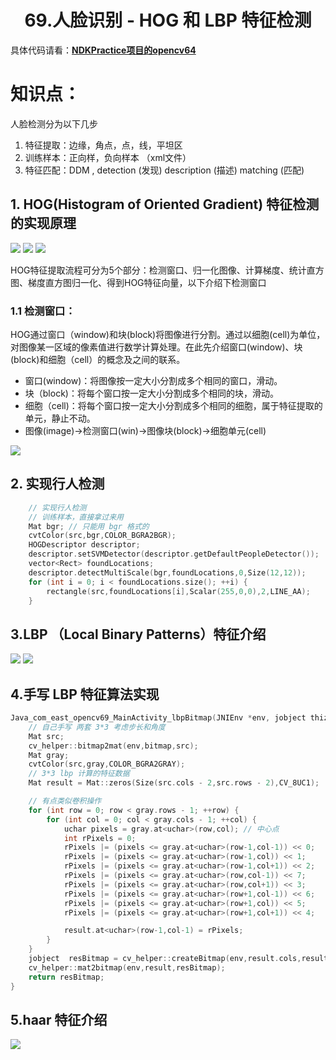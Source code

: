 # <center>69.人脸识别 - HOG 和 LBP 特征检测<center>

具体代码请看：**[NDKPractice项目的opencv64](https://github.com/EastUp/NDKPractice/tree/master/opencv64)**

# 知识点：

人脸检测分为以下几步

1. 特征提取：边缘，角点，点，线，平坦区
2. 训练样本：正向样，负向样本 （xml文件）
3. 特征匹配：DDM , detection (发现)  description (描述)  matching (匹配) 

## 1. HOG(Histogram of Oriented Gradient) 特征检测的实现原理

![](../pic/69.hog特征.png)
![](../pic/69.hog分网格的梯度方向直方图.png)
![](../pic/69.hog块描述子.png)

HOG特征提取流程可分为5个部分：检测窗口、归一化图像、计算梯度、统计直方图、梯度直方图归一化、得到HOG特征向量，以下介绍下检测窗口

### 1.1 检测窗口：
HOG通过窗口（window)和块(block)将图像进行分割。通过以细胞(cell)为单位，对图像某一区域的像素值进行数学计算处理。在此先介绍窗口(window)、块(block)和细胞（cell）的概念及之间的联系。

- 窗口(window)：将图像按一定大小分割成多个相同的窗口，滑动。
- 块（block)：将每个窗口按一定大小分割成多个相同的块，滑动。
- 细胞（cell)：将每个窗口按一定大小分割成多个相同的细胞，属于特征提取的单元，静止不动。
- 图像(image)->检测窗口(win)->图像块(block)->细胞单元(cell)

![](../pic/69.hog检测窗口.jpg)

## 2. 实现行人检测

```c++
    // 实现行人检测
    // 训练样本，直接拿过来用
    Mat bgr; // 只能用 bgr 格式的
    cvtColor(src,bgr,COLOR_BGRA2BGR);
    HOGDescriptor descriptor;
    descriptor.setSVMDetector(descriptor.getDefaultPeopleDetector());
    vector<Rect> foundLocations;
    descriptor.detectMultiScale(bgr,foundLocations,0,Size(12,12));
    for (int i = 0; i < foundLocations.size(); ++i) {
        rectangle(src,foundLocations[i],Scalar(255,0,0),2,LINE_AA);
    }
```

## 3.LBP （Local Binary Patterns）特征介绍

![](../pic/69.lbp.特征.png)
![](../pic/69.lbp表达.png)



## 4.手写 LBP 特征算法实现


```c++
Java_com_east_opencv69_MainActivity_lbpBitmap(JNIEnv *env, jobject thiz, jobject bitmap) {
    // 自己手写 两套 3*3 考虑步长和角度
    Mat src;
    cv_helper::bitmap2mat(env,bitmap,src);
    Mat gray;
    cvtColor(src,gray,COLOR_BGRA2GRAY);
    // 3*3 lbp 计算的特征数据
    Mat result = Mat::zeros(Size(src.cols - 2,src.rows - 2),CV_8UC1);

    // 有点类似卷积操作
    for (int row = 0; row < gray.rows - 1; ++row) {
        for (int col = 0; col < gray.cols - 1; ++col) {
            uchar pixels = gray.at<uchar>(row,col); // 中心点
            int rPixels = 0;
            rPixels |= (pixels <= gray.at<uchar>(row-1,col-1)) << 0;
            rPixels |= (pixels <= gray.at<uchar>(row-1,col)) << 1;
            rPixels |= (pixels <= gray.at<uchar>(row-1,col+1)) << 2;
            rPixels |= (pixels <= gray.at<uchar>(row,col-1)) << 7;
            rPixels |= (pixels <= gray.at<uchar>(row,col+1)) << 3;
            rPixels |= (pixels <= gray.at<uchar>(row+1,col-1)) << 6;
            rPixels |= (pixels <= gray.at<uchar>(row+1,col)) << 5;
            rPixels |= (pixels <= gray.at<uchar>(row+1,col+1)) << 4;

            result.at<uchar>(row-1,col-1) = rPixels;
        }
    }
    jobject  resBitmap = cv_helper::createBitmap(env,result.cols,result.rows,src.type());
    cv_helper::mat2bitmap(env,result,resBitmap);
    return resBitmap;
}
```

## 5.haar 特征介绍

![](../pic/69.Haar特征.png)




